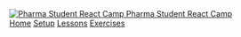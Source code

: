 
<nav class="db dt-l w-100 border-box pa3 ph5-l bg-dark-gray">
  <a class="db dtc-l v-mid light-green link dim w-100 w-25-l tc tl-l mb2 mb0-l" href="/" title="Home">
    <img src="../assets/img/jrs-dog-avatar.png" class="dib w2 h2 v-mid" alt="Pharma Student React Camp">
    Pharma Student React Camp
  </a>
  <div class="db dtc-l v-mid w-100 w-75-l tc tr-l">
    <a class="link dim near-white f6 f5-l dib mr3 mr4-l" href="/" title="Home">Home</a>
    <a class="link dim near-white f6 f5-l dib mr3 mr4-l"
    href="/setup"
    title="Setup">Setup</a>
    <a class="link dim near-white f6 f5-l dib mr3 mr4-l"
      href="/lessons"
      title="Lessons">Lessons</a>
    <a class="link dim near-white f6 f5-l dib mr3 mr4-l" href="/exercises" title="Exercises">Exercises</a>
  </div>
</nav>
